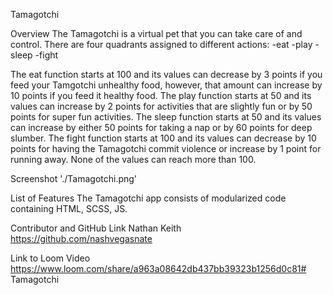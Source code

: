 Tamagotchi

Overview
The Tamagotchi is a virtual pet that you can take care of and control. There are four quadrants assigned to different actions:
-eat
-play
-sleep
-fight

The eat function starts at 100 and its values can decrease by 3 points if you feed your Tamgotchi unhealthy food, however, that amount can increase by 10 points if you feed it healthy food.
The play function starts at 50 and its values can increase by 2 points for activities that are slightly fun or by 50 points for super fun activities.
The sleep function starts at 50 and its values can increase by either 50 points for taking a nap or by 60 points for deep slumber.
The fight function starts at 100 and its values can decrease by 10 points for having the Tamagotchi commit violence or increase by 1 point for running away.
None of the values can reach more than 100.

Screenshot
'./Tamagotchi.png'

List of Features
The Tamagotchi app consists of modularized code containing HTML, SCSS, JS.

Contributor and GitHub Link
Nathan Keith
https://github.com/nashvegasnate

Link to Loom Video
https://www.loom.com/share/a963a08642db437bb39323b1256d0c81# Tamagotchi
